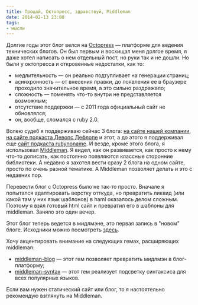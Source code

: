 ```yaml
---
title: Прощай, Октопресс, здравствуй, Middleman
date: 2014-02-13 23:08
tags:
- мысли
---
```


Долгие годы этот блог велся на [Octopress](http://octopress.org/) — платформе для ведения технических блогов. Он был
первым и восхищал меня долгое время, я даже хотел написать о нем отдельный пост, но руки так и не дошли. Но были у
октопресса и откровенные недостатки, как то:

* медлительность — он реально подтупливает на генерации страниц;
* асинхронность — от внесения правки, до появления ее в браузере проходило значительное время, а это сильно раздражало;
* сложность — поменять что-то внутри не представляется возможным;
* отсутствие поддержки — с 2011 года официальный сайт не обновлялся;
* он, вообще, сломался с ruby 2.0.

Волею судеб я поддерживаю сейчас 3 блога: [на сайте нашей компании](http://express42.com/blog.html), [на сайте подкаста
Девопс Дефлопе](http://devopsdeflope.ru/) и этот, а до этого я поддерживал еще [сайт подкаста
rubynoname](http://rubynoname.ru/). И везде, кроме этого блога, я использовал [Middleman](http://middlemanapp.com/). Я
видел, как он развивается, как просто к нему что-то дописать, как постоянно появляются классные сторонние библиотеки. А
недавно я захотел вести сразу 2 блога на одном сайте, просто по очень разной тематике. А Middleman позволяет делать и
это с недавних пор.

Перевести блог с Octopress было не так-то просто. Вначале я попытался адаптировать верстку отткуда, но превратить ликвид
(или какой там у них язык шаблонов) в haml оказалось делом сложным. Поэтому я взял готовый html сайт и превратил его в
шаблоны для middleman. Заняло это один вечер.

Этот блог теперь ведется в мидлмэне, это первая запись в "новом" блоге. Исходники можно посмотреть [здесь](https://github.com/evtuhovich/blog/tree/middleman).

Хочу акцентировать внимание на следующих гемах, расширяющих middleman:

* [middleman-blog](https://github.com/middleman/middleman-blog) — этот гем позволяет превратить мидлмэн в
  блог-платформу;
* [middleman-syntax](https://github.com/middleman/middleman-syntax) — этот гем реализует подсветку синтаксиса для всех
  популярных языков.

Если вам нужен статический сайт или блог, то я настоятельно рекомендую взглянуть на Middleman.
